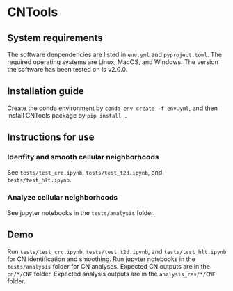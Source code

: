 # CNTools

## System requirements
The software denpendencies are listed in `env.yml` and `pyproject.toml`. The required operating systems are Linux, MacOS, and Windows. The version the software has been tested on is v2.0.0.

## Installation guide
Create the conda environment by `conda env create -f env.yml`, and then install CNTools package by `pip install .`

## Instructions for use

### Idenfity and smooth cellular neighborhoods
See `tests/test_crc.ipynb`, `tests/test_t2d.ipynb`, and `tests/test_hlt.ipynb`.

### Analyze cellular neighborhoods
See jupyter notebooks in the `tests/analysis` folder.

## Demo
Run `tests/test_crc.ipynb`, `tests/test_t2d.ipynb`, and `tests/test_hlt.ipynb` for CN identification and smoothing. Run jupyter notebooks in the `tests/analysis` folder for CN analyses. Expected CN outputs are in the `cn/*/CNE` folder. Expected analysis outputs are in the `analysis_res/*/CNE` folder.
